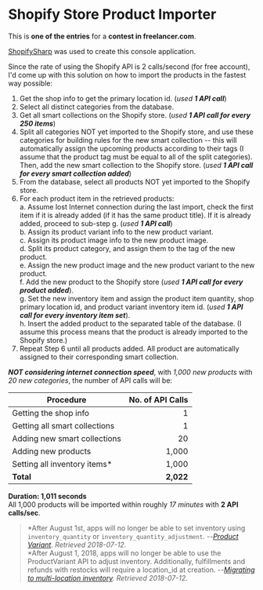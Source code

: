 # Shopify Store Product Importer
This is **one of the entries** for a **contest in freelancer.com**.

[ShopifySharp](https://github.com/nozzlegear/ShopifySharp)</b> was used to create this console application.

Since the rate of using the Shopify API is 2 calls/second (for free account), I'd come up with this solution on how to import the products in the fastest way possible:
1. Get the shop info to get the primary location id. (*used __1 API call__*)
2. Select all distinct categories from the database.
3. Get all smart collections on the Shopify store. (*used __1 API call for every 250 items__*)
4. Split all categories NOT yet imported to the Shopify store, and use these categories for building rules for the new smart collection -- this will automatically assign the upcoming products according to their tags (I assume that the product tag must be equal to all of the split categories). Then, add the new smart collection to the Shopify store. (*used __1 API call for every smart collection added__*)
5. From the database, select all products NOT yet imported to the Shopify store.  
6. For each product item in the retrieved products:  
 a. Assume lost Internet connection during the last import, check the first item if it is already added (if it has the same product title). If it is already added, proceed to sub-step g. (*used __1 API call__*)  
 b. Assign its product variant info to the new product variant.  
 c. Assign its product image info to the new product image.  
 d. Split its product category, and assign them to the tag of the new product.  
 e. Assign the new product image and the new product variant to the new product.  
 f. Add the new product to the Shopify store (*used __1 API call for every product added__*).  
 g. Set the new inventory item and assign the product item quantity, shop primary location id, and product variant inventory item id. (*used __1 API call for every inventory item set__*).  
 h. Insert the added product to the separated table of the database. (I assume this process means that the product is already imported to the Shopify store.)
7. Repeat Step 6 until all products added. All product are automatically assigned to their corresponding smart collection.

***NOT considering internet connection speed***, with *1,000 new products* with *20 new categories*, the number of API calls will be:

Procedure | No. of API Calls
--- | ---:
Getting the shop info | 1
Getting all smart collections | 1
Adding new smart collections | 20
Adding new products | 1,000
Setting all inventory items* | 1,000
**Total** | **2,022**

**Duration: 1,011 seconds**  
All 1,000 products will be imported within roughly *17 minutes* with **2 API calls/sec**.

> \*After August 1st, apps will no longer be able to set inventory using `inventory_quantity` or `inventory_quantity_adjustment`.
> --<cite>[Product Variant](https://help.shopify.com/en/api/reference/products/product_variant). Retrieved 2018-07-12.</cite>  
> \*After August 1, 2018, apps will no longer be able to use the ProductVariant API to adjust inventory. Additionally, fulfillments and refunds with restocks will require a location_id at creation.
> --<cite>[Migrating to multi-location inventory](https://help.shopify.com/en/api/guides/inventory-migration-guide). Retrieved 2018-07-12.</cite>
